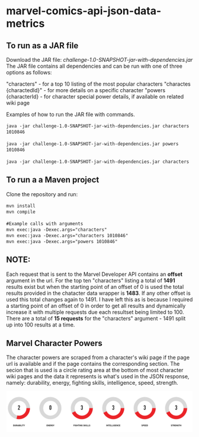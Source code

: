# marvel-comics-api-json-data-metrics

## To run as a JAR file

Download the JAR file: *challenge-1.0-SNAPSHOT-jar-with-dependencies.jar*
The JAR file contains all dependencies and can be run with one of three options as follows:


"characters"              - for a top 10 listing of the most popular characters
"charactes {charactedId}" - for more details on a specific character
"powers {characterId}     - for character special power details, if available on related wiki page

Examples of how to run the JAR file with commands.


```shell
java -jar challenge-1.0-SNAPSHOT-jar-with-dependencies.jar characters 1010846

java -jar challenge-1.0-SNAPSHOT-jar-with-dependencies.jar powers 1010846

java -jar challenge-1.0-SNAPSHOT-jar-with-dependencies.jar characters
```

## To run a a Maven project
Clone the repository and run:

```shell
mvn install
mvn compile

#Example calls with arguments
mvn exec:java -Dexec.args="characters"
mvn exec:java -Dexec.args="characters 1010846"
mvn exec:java -Dexec.args="powers 1010846"
```
## NOTE:
Each request that is sent to the Marvel Developer API contains an **offset** argument in the url. For the top ten "characters" listing a total of **1491** results exist but when the starting point of an offset of 0 is used the total results provided in the chatacter data wrapper is **1483**. If any other offset is used this total changes again to 1491. I have left this as is because I required a starting point of an offset of 0 in order to get all results and dynamically increase it with multiple requests due each resultset being limited to 100.
There are a total of **15 requests** for the "characters" argument - 1491 split up into 100 results at a time.

## Marvel Character Powers
The character powers are scraped from a character's wiki page if the page url is available and if the page contains the corresponding section. The secion that is used is a circle rating area at the bottom of most character wiki pages and the data it represents is what's used in the JSON response, namely: durability, energy, fighting skills, intelligence, speed, strength.

![alt text](Marvel_Character_Powers.png "Character Power Ratings")
